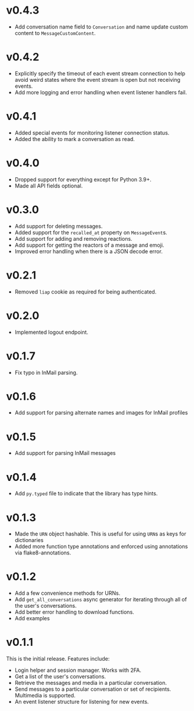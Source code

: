 # v0.4.3

* Add conversation name field to `Conversation` and name update custom content
  to `MessageCustomContent`.

# v0.4.2

* Explicitly specify the timeout of each event stream connection to help avoid
  weird states where the event stream is open but not receiving events.
* Add more logging and error handling when event listener handlers fail.

# v0.4.1

* Added special events for monitoring listener connection status.
* Added the ability to mark a conversation as read.

# v0.4.0

* Dropped support for everything except for Python 3.9+.
* Made all API fields optional.

# v0.3.0

* Add support for deleting messages.
* Added support for the `recalled_at` property on `MessageEvent`s.
* Add support for adding and removing reactions.
* Add support for getting the reactors of a message and emoji.
* Improved error handling when there is a JSON decode error.

# v0.2.1

* Removed `liap` cookie as required for being authenticated.

# v0.2.0

* Implemented logout endpoint.

# v0.1.7

* Fix typo in InMail parsing.

# v0.1.6

* Add support for parsing alternate names and images for InMail profiles

# v0.1.5

* Add support for parsing InMail messages

# v0.1.4

* Add `py.typed` file to indicate that the library has type hints.

# v0.1.3

* Made the `URN` object hashable. This is useful for using `URN`s as keys for
  dictionaries
* Added more function type annotations and enforced using annotations via
  flake8-annotations.

# v0.1.2

* Add a few convenience methods for URNs.
* Add `get_all_conversations` async generator for iterating through all of the
  user's conversations.
* Add better error handling to download functions.
* Add examples

# v0.1.1

This is the initial release. Features include:

* Login helper and session manager. Works with 2FA.
* Get a list of the user's conversations.
* Retrieve the messages and media in a particular conversation.
* Send messages to a particular conversation or set of recipients. Multimedia is
  supported.
* An event listener structure for listening for new events.
